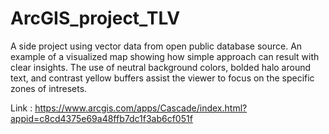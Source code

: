 # ArcGIS_project_TLV

A side project using vector data from open public database source. An example of a visualized map showing how simple approach can result with clear insights. The use of neutral background colors, bolded halo around text, and contrast yellow buffers assist the viewer to focus on the specific zones of intresets. 

Link : https://www.arcgis.com/apps/Cascade/index.html?appid=c8cd4375e69a48ffb7dc1f3ab6cf051f


